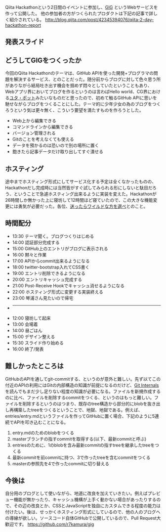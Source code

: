 Qiita Hackathonという2日間のイベントに参加し、[GIG](http://gig.herokuapp.com) というWebサービスを作って公開した。
他の参加者の方がつくられたプロダクトは下記の記事で詳しく紹介されている。
http://blog.qiita.com/post/42345394076/qiita-2-day-hackathon-report


## 発表スライド
<script async class="speakerdeck-embed" data-id="428387e0500f013099e61231381d5324" data-ratio="1.33333333333333" src="//speakerdeck.com/assets/embed.js"></script>


## どうしてGIGをつくったか
今回のQiita Hackathonのテーマは、GitHub APIを使った開発+プログラマの問題を解決するサービス、とのことだった。随分前からブログに対して色々思う所がありながら結局吐き出す機会を掴めず悶々としていたということもあり、Webアプリ界においてブログを作るというのは言わばHello world、CG界における[ユタ・ポット](http://ja.wikipedia.org/wiki/Utah_teapot)みたいなものだと思ったので、初めて触るGitHub APIに思いを馳せながらブログをつくることにした。テーマ的に少年少女の為のブログをつくろうという気は更々無く、こういう要望を満たすものを作ろうとした。

* Web上から編集できる
* コマンドラインから編集できる
* バージョン管理される
* Gitのことを考えなくても使える
* データを預かるのは恐いので別の場所に置く
* 飽きたら記事データだけ取り出してすぐ潰せる


## ホスティング
途中までホスティング形式にしてサービス化する予定は全くなかったものの、Hackathonだし完成時には当然皆がすぐ試してみられる形にしないと駄目だろう、ということで急遽ホスティング出来るように実装を変えた。Hackathonが26時間しか無かった上に寝坊して12時間ほど寝ていたので、この大きな機能変更には勇気が必要だった。各位、[迷ったらワイルドな方を選べ](https://www.google.co.jp/search?q=%22%E8%BF%B7%E3%81%A3%E3%81%9F%E3%82%89%E3%83%AF%E3%82%A4%E3%83%AB%E3%83%89%E3%81%AA%E6%96%B9%E3%82%92%E9%81%B8%E3%81%B9%22)とのこと。


## 時間配分
* 13:30 テーマ聞く。ブログつくりはじめる
* 14:00 認証部分完成する
* 15:00 GitHub上のエントリがブログに表示される
* 16:00 黙々と作業
* 17:00 APIからcommit出来るようになる
* 18:00 twitter-bootstrap入れてCSS書く
* 19:00 エントリ削除できるようになる
* 20:00 エントリキャッシュ完成する
* 21:00 Post-Receive Hookでキャッシュ消せるようになる
* 22:00 ホスティング形式に変更する実装終える
* 23:00 琴浦さん見たいので帰宅
* ----
* 12:00 寝坊して起床
* 13:00 会場着
* 14:00 昼ごはん
* 15:00 デザイン整える
* 15:30 スライド作り始める
* 16:00 終了/発表


## 難しかったところは
GitHubのAPIを通してgit-commitする、というのが意外と難しい。先ず以てこの付近のAPIの利用にはGitの内部構造の知識が前提になるのだけど、[Git Internals](http://git-scm.com/book/en/Git-Internals)を読んでもまだ少し足りない程度の知識が必要になる。ファイルを新規作成するのに比べ、ファイルを削除するcommitをつくる、というのはもっと難しい。ファイルを削除するというのはつまり、既存のtree構造から部分的にblobを抜き出し再構築したtreeをつくるということで、地獄、地獄である。例えば、entries/entry.mdというファイルを作ってGitHubに置く場合、下記のように5連続でAPIを叩き込むことになる。

1. entry.mdのためのblobをつくる
2. masterブランチの指すcommitを取得する(以下、最新commitと呼ぶ)
3. entriesのために、1のblobを含み最新commitの指すtreeを継承したtreeをつくる
4. 最新commitを前commitに持つ、3で作ったtreeを含むcommitをつくる
5. masterの参照先を4で作ったcommitに切り替える


## 今後は
自分用のブログとして使いながら、地道に改良を加えていきたい。例えばプレビュー機能が無かったり、キャッシュ機構が上手く動かない場合があったりするので、その辺の改良とか、CSSとJavaScriptを独自にカスタムできる程度の能力は付けたい。後は、せっかくホスティング形式にしているので、他の人のブログへの導線が欲しい。ソースコード自体GitHubで公開しているので、Pull Request大歓迎です。
https://github.com/r7kamura/gig
